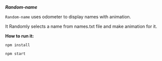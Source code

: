 ***Random-name***

`Random-name` uses odometer to display names with animation.

It Randomly selects a name from names.txt file and make animation for it.

**How to run it:**

`npm install`

`npm start` 